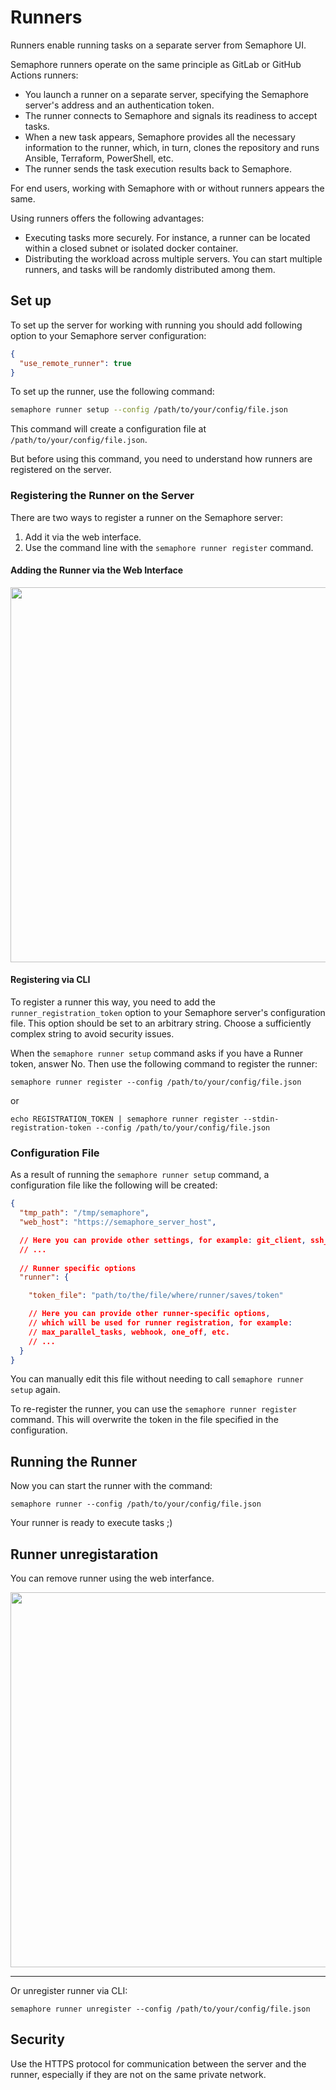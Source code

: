 # Runners

Runners enable running tasks on a separate server from Semaphore UI.

Semaphore runners operate on the same principle as GitLab or GitHub Actions runners:

- You launch a runner on a separate server, specifying the Semaphore server's address and an authentication token.
- The runner connects to Semaphore and signals its readiness to accept tasks.
- When a new task appears, Semaphore provides all the necessary information to the runner, which, in turn, clones the repository and runs Ansible, Terraform, PowerShell, etc.
- The runner sends the task execution results back to Semaphore.

For end users, working with Semaphore with or without runners appears the same.

Using runners offers the following advantages:
- Executing tasks more securely. For instance, a runner can be located within a closed subnet or isolated docker container.
- Distributing the workload across multiple servers. You can start multiple runners, and tasks will be randomly distributed among them.

## Set up

To set up the server for working with running you should add following option to your Semaphore server configuration:

```json
{
  "use_remote_runner": true
}
```

To set up the runner, use the following command:

```bash
semaphore runner setup --config /path/to/your/config/file.json
```

This command will create a configuration file at `/path/to/your/config/file.json`.

But before using this command, you need to understand how runners are registered on the server.

### Registering the Runner on the Server

There are two ways to register a runner on the Semaphore server:
1) Add it via the web interface.
2) Use the command line with the `semaphore runner register` command.

#### Adding the Runner via the Web Interface

<img src="https://github.com/user-attachments/assets/8b0f7890-5767-4139-932d-3e39c217fd57" width="600">

#### Registering via CLI

To register a runner this way, you need to add the `runner_registration_token` option to your Semaphore server's configuration file. This option should be set to an arbitrary string. Choose a sufficiently complex string to avoid security issues.

When the `semaphore runner setup` command asks if you have a Runner token, answer No. Then use the following command to register the runner:

`semaphore runner register --config /path/to/your/config/file.json`

or

`echo REGISTRATION_TOKEN | semaphore runner register --stdin-registration-token --config /path/to/your/config/file.json`

### Configuration File

As a result of running the `semaphore runner setup` command, a configuration file like the following will be created:

```json
{
  "tmp_path": "/tmp/semaphore",
  "web_host": "https://semaphore_server_host",

  // Here you can provide other settings, for example: git_client, ssh_config_path, etc.
  // ...
  
  // Runner specific options
  "runner": {

    "token_file": "path/to/the/file/where/runner/saves/token"

    // Here you can provide other runner-specific options, 
    // which will be used for runner registration, for example: 
    // max_parallel_tasks, webhook, one_off, etc.
    // ...
  }
}
```

You can manually edit this file without needing to call `semaphore runner setup` again.

To re-register the runner, you can use the `semaphore runner register` command. This will overwrite the token in the file specified in the configuration.

## Running the Runner

Now you can start the runner with the command:

```
semaphore runner --config /path/to/your/config/file.json
```

<!-- If everything is set up correctly, you will see the following output in the console:

```

``` -->

Your runner is ready to execute tasks ;)

## Runner unregistaration

You can remove runner using the web interfance.

<img src="https://github.com/user-attachments/assets/431291eb-8f48-42c1-b56e-87fc8e9ba040" width="600">

---

Or unregister runner via CLI:

```
semaphore runner unregister --config /path/to/your/config/file.json
```

## Security

<div class="warning">
  Use the HTTPS protocol for communication between the server and the runner, especially if they are not on the same private network.
</div>
